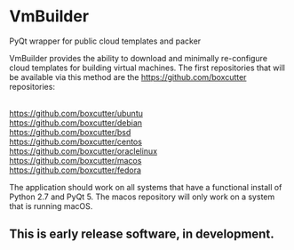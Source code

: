 # VmBuilder
PyQt wrapper for public cloud templates and packer

VmBuilder provides the ability to download and minimally re-configure cloud templates for building virtual machines.  The first repositories that will be available via this method are the https://github.com/boxcutter repositories:

<br>https://github.com/boxcutter/ubuntu
<br>https://github.com/boxcutter/debian
<br>https://github.com/boxcutter/bsd
<br>https://github.com/boxcutter/centos
<br>https://github.com/boxcutter/oraclelinux
<br>https://github.com/boxcutter/macos
<br>https://github.com/boxcutter/fedora

The application should work on all systems that have a functional install of Python 2.7 and PyQt 5.  The macos repository will only work on a system that is running macOS.

## This is early release software, in development.

